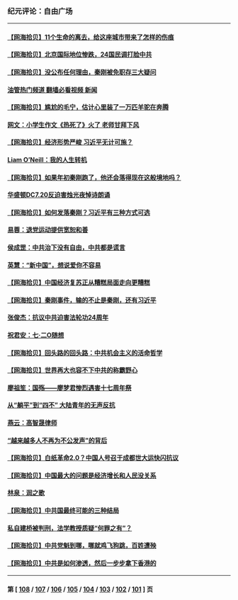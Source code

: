 ### 纪元评论：自由广场
---
#### [【网海拾贝】11个生命的离去，给这座城市带来了怎样的伤痕](../../pages/nsc993/n14044808.md?08010330) 
#### [【网海拾贝】北京国际地位惨跌，24国民调打脸中共](../../pages/nsc993/n14044570.md?08010330) 
#### [【网海拾贝】没公布任何理由，秦刚被免职存三大疑问](../../pages/nsc993/n14044130.md?08010330) 
#### [油管热门频道 翻墙必看视频 新闻](ok?08010330)
#### [【网海拾贝】尴尬的毛宁，估计心里装了一万匹羊驼在奔腾](../../pages/nsc993/n14043593.md?08010330) 
#### [网文：小学生作文《热死了》火了 老师甘拜下风](../../pages/nsc993/n14043061.md?08010330) 
#### [【网海拾贝】经济形势严峻 习近平无计可施？](../../pages/nsc993/n14042096.md?08010330) 
#### [Liam O’Neill：我的人生转机](../../pages/nsc993/n14042056.md?08010330) 
#### [【网海拾贝】如果年初秦刚跑了，他还会落得现在这般境地吗？](../../pages/nsc993/n14041401.md?08010330) 
#### [华盛顿DC7.20反迫害烛光夜悼诗朗诵](../../pages/nsc993/n14041055.md?08010330) 
#### [【网海拾贝】如何发落秦刚？习近平有三种方式可选](../../pages/nsc993/n14040297.md?08010330) 
#### [易蓉：退党运动提供宽恕和善](../../pages/nsc993/n14040280.md?08010330) 
#### [侯成罡：中共治下没有自由，中共都是谎言](../../pages/nsc993/n14039331.md?08010330) 
#### [英慧：“新中国”，想说爱你不容易](../../pages/nsc993/n14039324.md?08010330) 
#### [【网海拾贝】中国经济复苏正从糟糕局面走向更糟糕](../../pages/nsc993/n14039281.md?08010330) 
#### [【网海拾贝】秦刚事件，输的不止是秦刚，还有习近平](../../pages/nsc993/n14038423.md?08010330) 
#### [张俊杰：抗议中共迫害法轮功24周年](../../pages/nsc993/n14038104.md?08010330) 
#### [祝君安：七·二O随想](../../pages/nsc993/n14037469.md?08010330) 
#### [【网海拾贝】回头路的回头路：中共机会主义的活命哲学](../../pages/nsc993/n14036607.md?08010330) 
#### [【网海拾贝】世界再大也容不下中共的称霸野心](../../pages/nsc993/n14035979.md?08010330) 
#### [廖祖笙：国殇——廖梦君惨烈遇害十七周年祭](../../pages/nsc993/n14035636.md?08010330) 
#### [从“躺平”到“四不” 大陆青年的无声反抗](../../pages/nsc993/n14034924.md?08010330) 
#### [燕云：高智晟律师](../../pages/nsc993/n14034945.md?08010330) 
#### [“越来越多人不再为不公发声”的背后](../../pages/nsc993/n14034935.md?08010330) 
#### [【网海拾贝】白纸革命2.0？中国人号召于成都世大运快闪抗议](../../pages/nsc993/n14034919.md?08010330) 
#### [【网海拾贝】中国最大的问题是经济增长和人民没关系](../../pages/nsc993/n14033024.md?08010330) 
#### [林泉：润之歌](../../pages/nsc993/n14032905.md?08010330) 
#### [【网海拾贝】中共国最终可能的三种结局](../../pages/nsc993/n14032149.md?08010330) 
#### [私自建桥被判刑，法学教授质疑“何罪之有”？](../../pages/nsc993/n14031517.md?08010330) 
#### [【网海拾贝】中共党魁到哪，哪就鸡飞狗跳，百姓遭殃](../../pages/nsc993/n14031033.md?08010330) 
#### [【网海拾贝】中共是如何渗透，然后一步步拿下香港的](../../pages/nsc993/n14030717.md?08010330) 

---
#### 第 [ [108](./108.md?08010330) / [107](./107.md?08010330) / [106](./106.md?08010330) / [105](./105.md?08010330) / [104](./104.md?08010330) / [103](./103.md?08010330) / [102](./102.md?08010330) / [101](./101.md?08010330) ] 页

